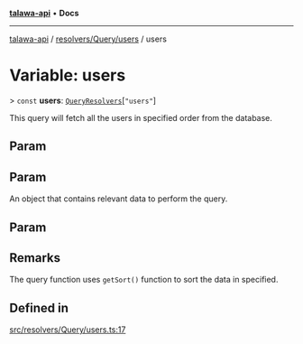 [**talawa-api**](../../../../README.md) • **Docs**

***

[talawa-api](../../../../modules.md) / [resolvers/Query/users](../README.md) / users

# Variable: users

\> `const` **users**: [`QueryResolvers`](../../../../types/generatedGraphQLTypes/type-aliases/QueryResolvers.md)\[`"users"`\]

This query will fetch all the users in specified order from the database.

## Param

## Param

An object that contains relevant data to perform the query.

## Param

## Remarks

The query function uses `getSort()` function to sort the data in specified.

## Defined in

[src/resolvers/Query/users.ts:17](https://github.com/PalisadoesFoundation/talawa-api/blob/60937520d7a29ccf883a9c6a7c2d186bae92a81b/src/resolvers/Query/users.ts#L17)
